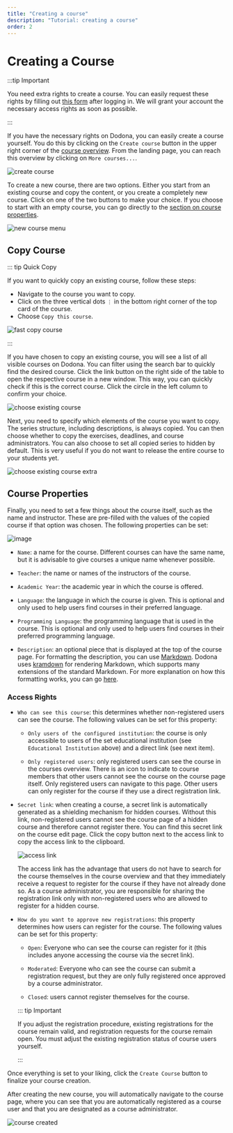 ```yaml
---
title: "Creating a course"
description: "Tutorial: creating a course"
order: 2
---
```


# Creating a Course

:::tip Important

You need extra rights to create a course. You can easily request these rights by filling out [this form](https://dodona.be/en/rights_requests/new) after logging in. We will grant your account the necessary access rights as soon as possible.

:::

If you have the necessary rights on Dodona, you can easily create a course yourself. You do this by clicking on the `Create course` button in the upper right corner of the [course overview](https://dodona.be/en/courses). From the landing page, you can reach this overview by clicking on `More courses...`.

![create course](./staff.courses_new_link.png)

To create a new course, there are two options. Either you start from an existing course and copy the content, or you create a completely new course. Click on one of the two buttons to make your choice. If you choose to start with an empty course, you can go directly to the [section on course properties](#course-properties).

![new course menu](./staff.course_new_options.png)

## Copy Course

::: tip Quick Copy

If you want to quickly copy an existing course, follow these steps:
* Navigate to the course you want to copy.
* Click on the three vertical dots `⋮` in the bottom right corner of the top card of the course.
* Choose `Copy this course`.

![fast copy course](./staff.course_fast_copy.png)

:::

If you have chosen to copy an existing course, you will see a list of all visible courses on Dodona. You can filter using the search bar to quickly find the desired course. Click the link button on the right side of the table to open the respective course in a new window. This way, you can quickly check if this is the correct course. Click the circle in the left column to confirm your choice.

![choose existing course](./staff.course_new_copy_course_options.png)

Next, you need to specify which elements of the course you want to copy. The series structure, including descriptions, is always copied. You can then choose whether to copy the exercises, deadlines, and course administrators. You can also choose to set all copied series to hidden by default. This is very useful if you do not want to release the entire course to your students yet.

![choose existing course extra](./staff.course_new_copy.png)

## Course Properties

Finally, you need to set a few things about the course itself, such as the name and instructor. These are pre-filled with the values of the copied course if that option was chosen. The following properties can be set:

![image](./staff.course_new_empty.png)

* `Name`: a name for the course. Different courses can have the same name, but it is advisable to give courses a unique name whenever possible.

* `Teacher`: the name or names of the instructors of the course.

* `Academic Year`: the academic year in which the course is offered.

* `Language`: the language in which the course is given. This is optional and only used to help users find courses in their preferred language.

* `Programming Language`: the programming language that is used in the course. This is optional and only used to help users find courses in their preferred programming language.

* `Description`: an optional piece that is displayed at the top of the course page. For formatting the description, you can use [Markdown](https://en.wikipedia.org/wiki/Markdown). Dodona uses [kramdown](https://kramdown.gettalong.org) for rendering Markdown, which supports many extensions of the standard Markdown. For more explanation on how this formatting works, you can go [here](/en/references/exercise-description/).

### Access Rights

* `Who can see this course`: this determines whether non-registered users can see the course. The following values can be set for this property:

  * `Only users of the configured institution`: the course is only accessible to users of the set educational institution (see `Educational Institution` above) and a direct link (see next item).

  * `Only registered users`: only registered users can see the course in the courses overview. There is an icon to indicate to course members that other users cannot see the course on the course page itself. Only registered users can navigate to this page. Other users can only register for the course if they use a direct registration link.

* `Secret link`: when creating a course, a secret link is automatically generated as a shielding mechanism for hidden courses. Without this link, non-registered users cannot see the course page of a hidden course and therefore cannot register there. You can find this secret link on the course edit page. Click the copy button next to the access link to copy the access link to the clipboard.

  ![access link](./staff.course_hidden_registration_link.png)

  The access link has the advantage that users do not have to search for the course themselves in the course overview and that they immediately receive a request to register for the course if they have not already done so. As a course administrator, you are responsible for sharing the registration link only with non-registered users who are allowed to register for a hidden course.

* `How do you want to approve new registrations`: this property determines how users can register for the course. The following values can be set for this property:

  * `Open`: Everyone who can see the course can register for it (this includes anyone accessing the course via the secret link).
  
  * `Moderated`: Everyone who can see the course can submit a registration request, but they are only fully registered once approved by a course administrator.

  * `Closed`: users cannot register themselves for the course.

  ::: tip Important

  If you adjust the registration procedure, existing registrations for the course remain valid, and registration requests for the course remain open. You must adjust the existing registration status of course users yourself.

  :::

Once everything is set to your liking, click the `Create Course` button to finalize your course creation.

After creating the new course, you will automatically navigate to the course page, where you can see that you are automatically registered as a course user and that you are designated as a course administrator.

![course created](./staff.course_created.png)
